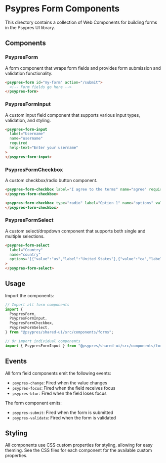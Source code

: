 # Psypres Form Components

This directory contains a collection of Web Components for building forms in the Psypres UI library.

## Components

### PsypresForm

A form component that wraps form fields and provides form submission and validation functionality.

```html
<psypres-form id="my-form" action="/submit">
  <!-- Form fields go here -->
</psypres-form>
```

### PsypresFormInput

A custom input field component that supports various input types, validation, and styling.

```html
<psypres-form-input
  label="Username"
  name="username"
  required
  help-text="Enter your username"
>
</psypres-form-input>
```

### PsypresFormCheckbox

A custom checkbox/radio button component.

```html
<psypres-form-checkbox label="I agree to the terms" name="agree" required>
</psypres-form-checkbox>

<psypres-form-checkbox type="radio" label="Option 1" name="options" value="1">
</psypres-form-checkbox>
```

### PsypresFormSelect

A custom select/dropdown component that supports both single and multiple selections.

```html
<psypres-form-select
  label="Country"
  name="country"
  options='[{"value":"us","label":"United States"},{"value":"ca","label":"Canada"}]'
>
</psypres-form-select>
```

## Usage

Import the components:

```js
// Import all form components
import {
  PsypresForm,
  PsypresFormInput,
  PsypresFormCheckbox,
  PsypresFormSelect,
} from "@psypres/shared-ui/src/components/forms";

// Or import individual components
import { PsypresFormInput } from "@psypres/shared-ui/src/components/forms/FormInput";
```

## Events

All form field components emit the following events:

- `psypres-change`: Fired when the value changes
- `psypres-focus`: Fired when the field receives focus
- `psypres-blur`: Fired when the field loses focus

The form component emits:

- `psypres-submit`: Fired when the form is submitted
- `psypres-validate`: Fired when the form is validated

## Styling

All components use CSS custom properties for styling, allowing for easy theming. See the CSS files for each component for the available custom properties.
